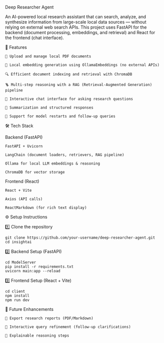 Deep Researcher Agent

An AI-powered local research assistant that can search, analyze, and synthesize information from large-scale local data sources — without relying on external web search APIs.
This project uses FastAPI for the backend (document processing, embeddings, and retrieval) and React for the frontend (chat interface).

🔑 Features

    📂 Upload and manage local PDF documents
    
    🧠 Local embedding generation using OllamaEmbeddings (no external APIs)
    
    🔍 Efficient document indexing and retrieval with ChromaDB
    
    🪜 Multi-step reasoning with a RAG (Retrieval-Augmented Generation) pipeline
    
    💬 Interactive chat interface for asking research questions
    
    📝 Summarization and structured responses
    
    🔄 Support for model restarts and follow-up queries

🛠️ Tech Stack

  Backend (FastAPI)
  
    FastAPI + Uvicorn
    
    LangChain (document loaders, retrievers, RAG pipeline)
    
    Ollama for local LLM embeddings & reasoning
    
    ChromaDB for vector storage
  
  Frontend (React)
  
    React + Vite
    
    Axios (API calls)
    
    ReactMarkdown (for rich text display)

⚙️ Setup Instructions

  1️⃣ Clone the repository
  
    git clone https://github.com/your-username/deep-researcher-agent.git
    cd insightai
  
  2️⃣ Backend Setup (FastAPI)
  
    cd ModelServer
    pip install -r requirements.txt
    uvicorn main:app --reload
  
  
  3️⃣ Frontend Setup (React + Vite)
  
    cd client
    npm install
    npm run dev


🌟 Future Enhancements

    📑 Export research reports (PDF/Markdown)
    
    🔄 Interactive query refinement (follow-up clarifications)
    
    🧩 Explainable reasoning steps
